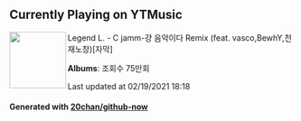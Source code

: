 ## Currently Playing on YTMusic

[<img align="left" width="100" src="https://i.ytimg.com/vi/86pANBEdwCw/sddefault.jpg?sqp=-oaymwEWCJADEOEBIAQqCghqEJQEGHgg6AJIWg&rs">](https://music.youtube.com/channel/UChaxPNL_L6GyadimNgTpxDg)

Legend L. - C jamm-걍 음악이다 Remix (feat. vasco,BewhY,천재노창)[자막]

**Albums**: 조회수 75만회

Last updated at 02/19/2021 18:18

#### Generated with [20chan/github-now](https://github.com/20chan/github-now)


<!--
**20chan/20chan** is a ✨ _special_ ✨ repository because its `README.md` (this file) appears on your GitHub profile.

Here are some ideas to get you started:

- 🔭 I’m currently working on ...
- 🌱 I’m currently learning ...
- 👯 I’m looking to collaborate on ...
- 🤔 I’m looking for help with ...
- 💬 Ask me about ...
- 📫 How to reach me: ...
- 😄 Pronouns: ...
- ⚡ Fun fact: ...
-->

